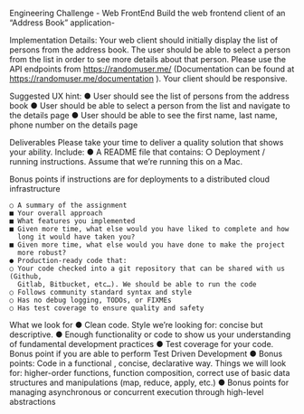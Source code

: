 Engineering Challenge - Web FrontEnd
Build the web frontend client of an “Address Book” application-

Implementation Details:
Your web client should initially display the list of persons from the address book. 
The user should be able to select a person from the list in order to see more details about that person.
Please use the API endpoints from https://randomuser.me/ (Documentation can be found at
https://randomuser.me/documentation ). 
Your client should be responsive.

Suggested UX hint:
    ● User should see the list of persons from the address book
    ● User should be able to select a person from the list and navigate to the details page
    ● User should be able to see the first name, last name, phone number on the details page


Deliverables
Please take your time to deliver a quality solution that shows your ability. 
Include:
    ● A README file that contains:
    ○ Deployment / running instructions. Assume that we’re running this on a Mac.

  Bonus points if instructions are for deployments to a distributed cloud
  infrastructure

    ○ A summary of the assignment
    ■ Your overall approach
    ■ What features you implemented
    ■ Given more time, what else would you have liked to complete and how
      long it would have taken you?
    ■ Given more time, what else would you have done to make the project
      more robust?
    ● Production-ready code that:
    ○ Your code checked into a git repository that can be shared with us (Github,
      Gitlab, Bitbucket, etc…). We should be able to run the code
    ○ Follows community standard syntax and style
    ○ Has no debug logging, TODOs, or FIXMEs
    ○ Has test coverage to ensure quality and safety
  
  What we look for
    ● Clean code. Style we’re looking for: concise but descriptive.
    ● Enough functionality or code to show us your understanding of fundamental
      development practices
    ● Test coverage for your code. Bonus point if you are able to perform Test Driven
      Development
    ● Bonus points: Code in a functional , concise, declarative way. Things we will look for:
      higher-order functions, function composition, correct use of basic data structures and
      manipulations (map, reduce, apply, etc.)
    ● Bonus points for managing asynchronous or concurrent execution through high-level
      abstractions
